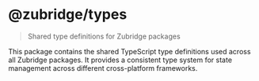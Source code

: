 # @zubridge/types

> Shared type definitions for Zubridge packages

This package contains the shared TypeScript type definitions used across all Zubridge packages. It provides a consistent type system for state management across different cross-platform frameworks.
